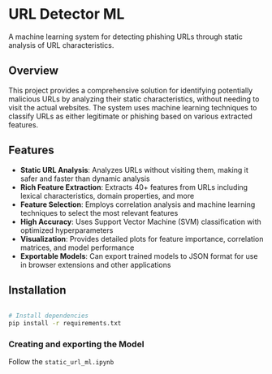 # URL Detector ML

A machine learning system for detecting phishing URLs through static analysis of URL characteristics.

## Overview

This project provides a comprehensive solution for identifying potentially malicious URLs by analyzing their static characteristics, without needing to visit the actual websites. The system uses machine learning techniques to classify URLs as either legitimate or phishing based on various extracted features.

## Features

- **Static URL Analysis**: Analyzes URLs without visiting them, making it safer and faster than dynamic analysis
- **Rich Feature Extraction**: Extracts 40+ features from URLs including lexical characteristics, domain properties, and more
- **Feature Selection**: Employs correlation analysis and machine learning techniques to select the most relevant features
- **High Accuracy**: Uses Support Vector Machine (SVM) classification with optimized hyperparameters
- **Visualization**: Provides detailed plots for feature importance, correlation matrices, and model performance
- **Exportable Models**: Can export trained models to JSON format for use in browser extensions and other applications

## Installation

```bash

# Install dependencies
pip install -r requirements.txt
```

### Creating and exporting the Model
Follow the `static_url_ml.ipynb`
